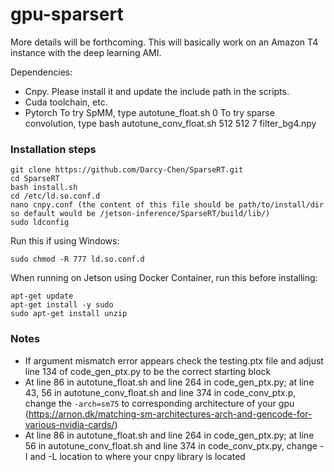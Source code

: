 # gpu-sparsert

More details will be forthcoming. This will basically work on an Amazon T4 instance with the deep learning AMI.

Dependencies:
- Cnpy. Please install it and update the include path in the scripts.
- Cuda toolchain, etc. 
- Pytorch
To try SpMM, type autotune_float.sh 0
To try sparse convolution, type bash autotune_conv_float.sh 512 512 7 filter_bg4.npy

### Installation steps
```
git clone https://github.com/Darcy-Chen/SparseRT.git
cd SparseRT
bash install.sh
cd /etc/ld.so.conf.d
nano cnpy.conf (the content of this file should be path/to/install/dir so default would be /jetson-inference/SparseRT/build/lib/)
sudo ldconfig
```

Run this if using Windows:
```
sudo chmod -R 777 ld.so.conf.d
```

When running on Jetson using Docker Container, run this before installing:
```
apt-get update
apt-get install -y sudo
sudo apt-get install unzip
```

### Notes
- If argument mismatch error appears check the testing.ptx file and adjust line 134 of code_gen_ptx.py to be the correct starting block
- At line 86 in autotune_float.sh and line 264 in code_gen_ptx.py; at line 43, 56 in autotune_conv_float.sh and line 374 in code_conv_ptx.p, change the `-arch=sm75` to corresponding architecture of your gpu (https://arnon.dk/matching-sm-architectures-arch-and-gencode-for-various-nvidia-cards/) 
- At line 86 in autotune_float.sh and line 264 in code_gen_ptx.py; at line 56 in autotune_conv_float.sh and line 374 in code_conv_ptx.py, change -I and -L location to where your cnpy library is located
